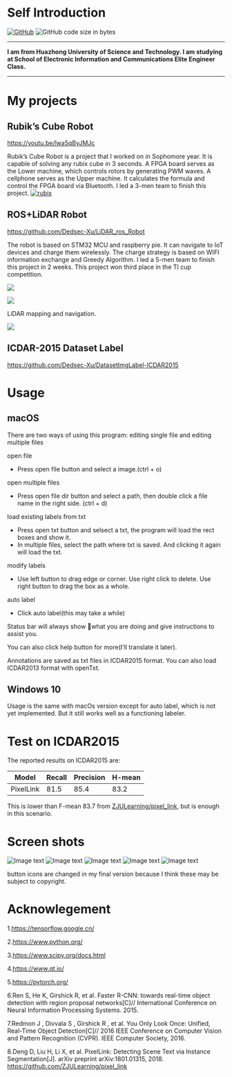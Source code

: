 # Self Introduction

[![GitHub](https://img.shields.io/badge/github-Dedsec--Xu-brightgreen.svg)](https://github.com/Dedsec-Xu) ![GitHub code size in bytes](https://img.shields.io/badge/email-1009181441%40qq.com-orange.svg)

---

**I am from Huazhong University of Science and Technology. I am studying at School of Electronic Information and Communications Elite Engineer Class.**

---

# My projects
## Rubik’s Cube Robot
https://youtu.be/lwa5qByJMJc

Rubik’s Cube Robot is a project that I worked on in Sophomore year. It is capable of solving any rubix cube in 3 seconds.
A FPGA board serves as the Lower machine, which controls rotors by generating PWM waves.
A cellphone serves as the Upper machine. It calculates the formula and control the FPGA board via Bluetooth.
I led a 3-men team to finish this project.
[![rubix](./image/rubix.png)](https://youtu.be/lwa5qByJMJc)



## ROS+LiDAR Robot
https://github.com/Dedsec-Xu/LiDAR_ros_Robot

The robot is based on STM32 MCU and raspberry pie.
It can navigate to IoT devices and charge them wirelessly. The charge strategy is based on WIFI information exchange and Greedy Algorithm.
I led a 5-men team to finish this project in 2 weeks.
This project won third place in the TI cup competition.


[![](./reference/images/head.jpg)](https://github.com/Dedsec-Xu/LiDAR_ros_Robot)




![](./reference/images/image32.png)

LiDAR mapping and navigation.

![](./reference/images/image33.png)

## ICDAR-2015 Dataset Label
https://github.com/Dedsec-Xu/DatasetImgLabel-ICDAR2015



# Usage
## macOS
There are two ways of using this program: editing single file and editing multiple files

open file

* Press open file button and select a image.(ctrl + o)

open multiple files

* Press open file dir button and select a path, then double click a file name in the right side. (ctrl + d)

load existing labels from txt

* Press open txt button and selsect a txt, the program will load the rect boxes and show it.
* In multiple files, select the path where txt is saved. And clicking it again will load the txt.

modify labels

* Use left button to drag edge or corner. Use right click to delete. Use right button to drag the box as a whole.

auto label

* Click auto label(this may take a while)

Status bar will always show what you are doing and give instructions to assist you.

You can also click help button for more(I'll translate it later).

Annotations are saved as txt files in ICDAR2015 format. You can also load ICDAR2013 format with openTxt.

## Windows 10
Usage is the same with macOs version except for auto label, which is not yet implemented. But it still works well as a functioning labeler.

# Test on ICDAR2015
The reported results on ICDAR2015  are:

|Model|Recall|Precision|H-mean|
|---|---|---|---|
|PixelLink|81.5|85.4|83.2|

This is lower than F-mean 83.7 from [ZJULearning/pixel_link](https://github.com/ZJULearning/pixel_link), but is enough in this scenario.




# Screen shots

![Image text](./keynote/修改.gif)
![Image text](./keynote/55DCFD386BF9ED18A5AD944679A5056D.png)
![Image text](./keynote/批量.gif)
![Image text](./keynote/放缩.gif)
![Image text](./keynote/UI2.gif)

button icons are changed in my final version because I think these may be subject to copyright.


# Acknowlegement
1.https://tensorflow.google.cn/ 

2.https://www.python.org/ 

3.https://www.scipy.org/docs.html 

4.https://www.qt.io/ 

5.https://pytorch.org/ 

6.Ren S, He K, Girshick R, et al. Faster R-CNN: towards real-time object detection with region proposal networks[C]// International Conference on Neural Information Processing Systems. 2015.

7.Redmon J , Divvala S , Girshick R , et al. You Only Look Once: Unified, Real-Time Object Detection[C]// 2016 IEEE Conference on Computer Vision and Pattern Recognition (CVPR). IEEE Computer Society, 2016.

8.Deng D, Liu H, Li X, et al. PixelLink: Detecting Scene Text via Instance Segmentation[J]. arXiv preprint arXiv:1801.01315, 2018. https://github.com/ZJULearning/pixel_link